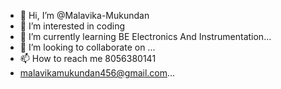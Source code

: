 - 👋 Hi, I’m @Malavika-Mukundan
- 👀 I’m interested in coding
- 🌱 I’m currently learning BE Electronics And Instrumentation...
- 💞️ I’m looking to collaborate on ...
- 📫 How to reach me 8056380141
- malavikamukundan456@gmail.com...

<!---
Malavika-Mukundan/Malavika-Mukundan is a ✨ special ✨ repository because its `README.md` (this file) appears on your GitHub profile.
You can click the Preview link to take a look at your changes.
--->
